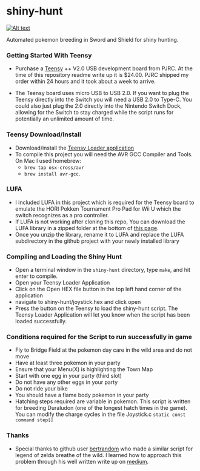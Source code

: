 # shiny-hunt

[![Alt text](https://img.youtube.com/vi/I9DEk7lA5xM/0.jpg)](https://www.youtube.com/watch?v=I9DEk7lA5xM)

Automated pokemon breeding in Sword and Shield for shiny hunting.


### Getting Started With Teensy
* Purchase a [Teensy](https://www.pjrc.com/store/teensypp.html) ++ V2.0 USB development board from PJRC. At the time of this repository readme write up it is $24.00. PJRC shipped my order within 24 hours and it took about a week to arrive.

* The Teensy board uses micro USB to USB 2.0. If you want to plug the Teensy directly into the Switch you will need a USB 2.0 to Type-C. You could also just plug the 2.0 directly into the Nintendo Switch Dock, allowing for the Switch to stay charged while the script runs for potentially an unlimited amount of time.

### Teensy Download/Install
* Download/install the [Teensy Loader application](https://www.pjrc.com/teensy/loader.html)
* To compile this project you will need the AVR GCC Compiler and Tools. On Mac I used homebrew:
  * `brew tap osx-cross/avr`
  * `brew install avr-gcc`.

### LUFA
* I included LUFA in this project which is required for the Teensy board to emulate the HORI Pokken Tournament Pro Pad for Wii U which the switch recognizes as a pro controller.
* If LUFA is not working after cloning this repo, You can download the LUFA library in a zipped folder at the bottom of [this page](http://www.fourwalledcubicle.com/LUFA.php).
* Once you unzip the library, rename it to LUFA and replace the LUFA subdirectory in the github project with your newly installed library

### Compiling and Loading the Shiny Hunt
* Open a terminal window in the `shiny-hunt` directory, type `make`, and hit enter to compile.
* Open your Teensy Loader Application
* Click on the Open HEX file button in the top left hand corner of the application
* navigate to shiny-hunt/joystick.hex and click open
* Press the button on the Teensy to load the shiny-hunt script. The Teensy Loader Application will let you know when the script has been loaded successfully.

### Conditions required for the Script to run successfully in game
* Fly to Bridge Field at the pokemon day care in the wild area and do not move
* Have at least three pokemon in your party
* Ensure that your Menu(X) is highlighting the Town Map 
* Start with one egg in your party (third slot)
* Do not have any other eggs in your party
* Do not ride your bike
* You should have a flame body pokemon in your party
* Hatching steps required are variable in pokemon. This script is written for breeding Duraludon (one of the longest hatch times in the game). You can modify the charge cycles in the file Joystick.c `static const command step[]`

### Thanks
* Special thanks to github user [bertrandom](https://github.com/bertrandom/snowball-thrower) who made a similar script for legend of zelda breathe of the wild. I learned how to approach this problem through his well written write up on [medium](https://medium.com/@bertrandom/automating-zelda-3b37127e24c8).
